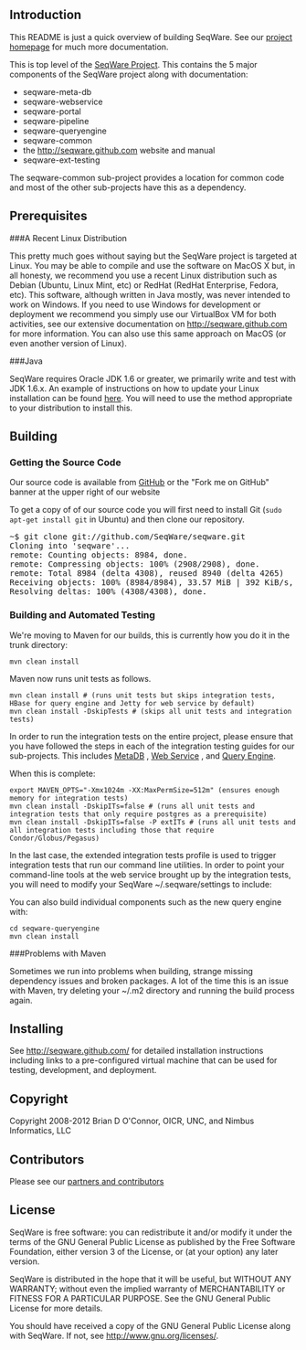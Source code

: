 ## Introduction 

This README is just a quick overview of building SeqWare. See our
[project homepage](http://seqware.github.com) for much more documentation.

This is top level of the [SeqWare Project](http://seqware.github.com).
This contains the 5 major components of the SeqWare project along with
documentation:

* seqware-meta-db
* seqware-webservice
* seqware-portal
* seqware-pipeline
* seqware-queryengine
* seqware-common
* the http://seqware.github.com website and manual
* seqware-ext-testing

The seqware-common sub-project provides a location for common code
and most of the other sub-projects have this as a dependency.

## Prerequisites 

###A Recent Linux Distribution

This pretty much goes without saying but the SeqWare project is targeted at
Linux.  You may be able to compile and use the software on MacOS X but, in all
honesty, we recommend you use a recent Linux distribution such as Debian
(Ubuntu, Linux Mint, etc) or RedHat (RedHat Enterprise, Fedora, etc).  This
software, although written in Java mostly, was never intended to work on
Windows. If you need to use Windows for development or deployment we recommend
you simply use our VirtualBox VM for both activities, see our extensive documentation
on http://seqware.github.com for more information. You can also use this same
approach on MacOS (or even another version of Linux).

###Java

SeqWare requires Oracle JDK 1.6 or greater, we primarily write and test with JDK 1.6.x.
An example of instructions on how to update your Linux installation can be found [here](https://ccp.cloudera.com/display/CDH4DOC/Before+You+Install+CDH4+on+a+Single+Node#BeforeYouInstallCDH4onaSingleNode-InstalltheOracleJavaDevelopmentKit). You will need to use the method appropriate to your distribution to install this.

## Building 

### Getting the Source Code 

Our source code is available from [GitHub](https://github.com/SeqWare/seqware) or the "Fork me on GitHub" banner at the upper right of our website

To get a copy of of our source code you will first need to install Git (<code>sudo apt-get install git</code> in Ubuntu) and then clone our repository.

<pre title="Cloning the git repository">
<span class="prompt">~$</span> <kbd>git clone git://github.com/SeqWare/seqware.git</kbd>
Cloning into 'seqware'...
remote: Counting objects: 8984, done.
remote: Compressing objects: 100% (2908/2908), done.
remote: Total 8984 (delta 4308), reused 8940 (delta 4265)
Receiving objects: 100% (8984/8984), 33.57 MiB | 392 KiB/s, done.
Resolving deltas: 100% (4308/4308), done.
</pre>


### Building and Automated Testing 

We're moving to Maven for our builds, this is currently how
you do it in the trunk directory:

    mvn clean install

Maven now runs unit tests as follows.

    mvn clean install # (runs unit tests but skips integration tests, HBase for query engine and Jetty for web service by default) 
    mvn clean install -DskipTests # (skips all unit tests and integration tests)

In order to run the integration tests on the entire project, please ensure that you have followed the steps in each of the integration testing guides for our sub-projects. This includes [MetaDB](http://seqware.github.com/docs/github_readme/3-metadb/) , [Web Service](http://seqware.github.com/docs/github_readme/4-webservice/) , and [Query Engine](http://seqware.github.com/docs/github_readme/2-queryengine/). 

When this is complete: 

    export MAVEN_OPTS="-Xmx1024m -XX:MaxPermSize=512m" (ensures enough memory for integration tests)
    mvn clean install -DskipITs=false # (runs all unit tests and integration tests that only require postgres as a prerequisite)
    mvn clean install -DskipITs=false -P extITs # (runs all unit tests and all integration tests including those that require Condor/Globus/Pegasus)

In the last case, the extended integration tests profile is used to trigger integration tests that run our command line utilities. 
In order to point your command-line tools at the web service brought up by the integration tests, you will need to modify your SeqWare ~/.seqware/settings to include:

You can also build individual components such as the new query engine with: 

    cd seqware-queryengine
    mvn clean install

###Problems with Maven

Sometimes we run into problems when building, strange missing dependency issues
and broken packages. A lot of the time this is an issue with Maven, try
deleting your ~/.m2 directory and running the build process again.


## Installing

See http://seqware.github.com/ for detailed installation instructions
including links to a pre-configured virtual machine that can be used for
testing, development, and deployment.

## Copyright

Copyright 2008-2012 Brian D O'Connor, OICR, UNC, and Nimbus Informatics, LLC

## Contributors

Please see our [partners and contributors](http://seqware.github.com/partners/)

## License

SeqWare is free software: you can redistribute it and/or modify
it under the terms of the GNU General Public License as published by
the Free Software Foundation, either version 3 of the License, or
(at your option) any later version.

SeqWare is distributed in the hope that it will be useful,
but WITHOUT ANY WARRANTY; without even the implied warranty of
MERCHANTABILITY or FITNESS FOR A PARTICULAR PURPOSE.  See the
GNU General Public License for more details.

You should have received a copy of the GNU General Public License
along with SeqWare.  If not, see <http://www.gnu.org/licenses/>.


